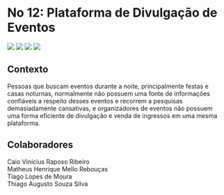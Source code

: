 # No 12: Plataforma de Divulgação de Eventos
[![](https://img.shields.io/github/workflow/status/urban-fiesta/urban-fiesta/Tests?label=Tests&style=for-the-badge)](https://github.com/urban-fiesta/urban-fiesta/actions?workflow=Tests)
[![](https://img.shields.io/codecov/c/gh/urban-fiesta/urban-fiesta?style=for-the-badge)](https://codecov.io/gh/urban-fiesta/urban-fiesta)
[![](https://img.shields.io/github/license/urban-fiesta/urban-fiesta?style=for-the-badge)](https://raw.githubusercontent.com/urban-fiesta/urban-fiesta/master/LICENSE)
[![](https://img.shields.io/badge/code%20style-black-000000.svg?style=for-the-badge)](https://github.com/ambv/black)

## Contexto
Pessoas que buscam eventos durante a noite, principalmente festas e casas noturnas, normalmente não possuem uma fonte de informações confiáveis a respeito desses eventos e recorrem a pesquisas
demasiadamente cansativas, e organizadores de eventos não possuem uma forma eficiente de divulgação e venda de ingressos em uma mesma plataforma.

## Colaboradores
Caio Vinícius Raposo Ribeiro<br>
Matheus Henrique Mello Rebouças<br>
Tiago Lopes de Moura<br>
Thiago Augusto Souza Silva
